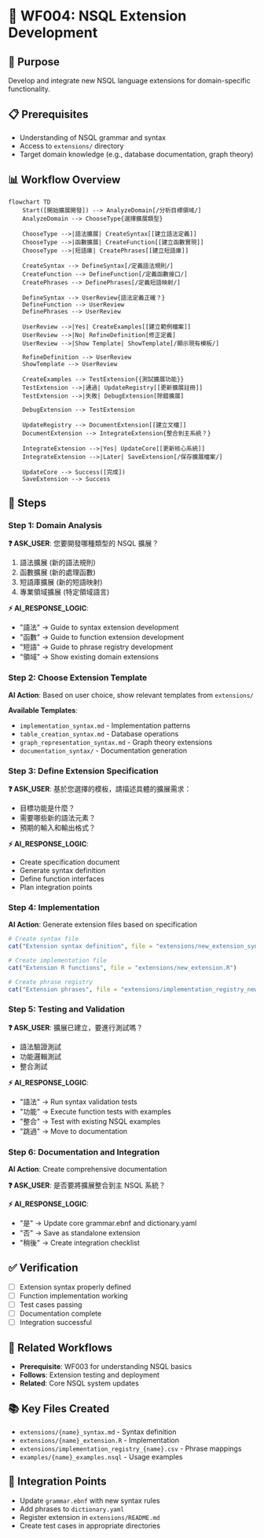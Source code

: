 # 🔄 WF004: NSQL Extension Development

## 🎯 Purpose
Develop and integrate new NSQL language extensions for domain-specific functionality.

## 📋 Prerequisites
- Understanding of NSQL grammar and syntax
- Access to `extensions/` directory
- Target domain knowledge (e.g., database documentation, graph theory)

## 📊 Workflow Overview

```mermaid
flowchart TD
    Start([開始擴展開發]) --> AnalyzeDomain[/分析目標領域/]
    AnalyzeDomain --> ChooseType{選擇擴展類型}
    
    ChooseType -->|語法擴展| CreateSyntax[[建立語法定義]]
    ChooseType -->|函數擴展| CreateFunction[[建立函數實現]]
    ChooseType -->|短語庫| CreatePhrases[[建立短語庫]]
    
    CreateSyntax --> DefineSyntax[/定義語法規則/]
    CreateFunction --> DefineFunction[/定義函數接口/]
    CreatePhrases --> DefinePhrases[/定義短語映射/]
    
    DefineSyntax --> UserReview{語法定義正確？}
    DefineFunction --> UserReview
    DefinePhrases --> UserReview
    
    UserReview -->|Yes| CreateExamples[[建立範例檔案]]
    UserReview -->|No| RefineDefinition[修正定義]
    UserReview -->|Show Template| ShowTemplate[/顯示現有模板/]
    
    RefineDefinition --> UserReview
    ShowTemplate --> UserReview
    
    CreateExamples --> TestExtension{{測試擴展功能}}
    TestExtension -->|通過| UpdateRegistry[[更新擴展註冊]]
    TestExtension -->|失敗| DebugExtension[除錯擴展]
    
    DebugExtension --> TestExtension
    
    UpdateRegistry --> DocumentExtension[[建立文檔]]
    DocumentExtension --> IntegrateExtension{整合到主系統？}
    
    IntegrateExtension -->|Yes| UpdateCore[[更新核心系統]]
    IntegrateExtension -->|Later| SaveExtension[/保存擴展檔案/]
    
    UpdateCore --> Success([完成])
    SaveExtension --> Success
```

## 🚀 Steps

### Step 1: Domain Analysis
**❓ ASK_USER**: 
您要開發哪種類型的 NSQL 擴展？
1. 語法擴展 (新的語法規則)
2. 函數擴展 (新的處理函數)
3. 短語庫擴展 (新的短語映射)
4. 專業領域擴展 (特定領域語言)

**⚡ AI_RESPONSE_LOGIC**:
- "語法" → Guide to syntax extension development
- "函數" → Guide to function extension development
- "短語" → Guide to phrase registry development
- "領域" → Show existing domain extensions

### Step 2: Choose Extension Template
**AI Action**: Based on user choice, show relevant templates from `extensions/`

**Available Templates**:
- `implementation_syntax.md` - Implementation patterns
- `table_creation_syntax.md` - Database operations
- `graph_representation_syntax.md` - Graph theory extensions
- `documentation_syntax/` - Documentation generation

### Step 3: Define Extension Specification
**❓ ASK_USER**: 
基於您選擇的模板，請描述具體的擴展需求：
- 目標功能是什麼？
- 需要哪些新的語法元素？
- 預期的輸入和輸出格式？

**⚡ AI_RESPONSE_LOGIC**:
- Create specification document
- Generate syntax definition
- Define function interfaces
- Plan integration points

### Step 4: Implementation
**AI Action**: Generate extension files based on specification

```r
# Create syntax file
cat("Extension syntax definition", file = "extensions/new_extension_syntax.md")

# Create implementation file  
cat("Extension R functions", file = "extensions/new_extension.R")

# Create phrase registry
cat("Extension phrases", file = "extensions/implementation_registry_new.csv")
```

### Step 5: Testing and Validation
**❓ ASK_USER**: 
擴展已建立，要進行測試嗎？
- 語法驗證測試
- 功能邏輯測試  
- 整合測試

**⚡ AI_RESPONSE_LOGIC**:
- "語法" → Run syntax validation tests
- "功能" → Execute function tests with examples
- "整合" → Test with existing NSQL examples
- "跳過" → Move to documentation

### Step 6: Documentation and Integration
**AI Action**: Create comprehensive documentation

**❓ ASK_USER**: 
是否要將擴展整合到主 NSQL 系統？

**⚡ AI_RESPONSE_LOGIC**:
- "是" → Update core grammar.ebnf and dictionary.yaml
- "否" → Save as standalone extension
- "稍後" → Create integration checklist

## ✅ Verification
- [ ] Extension syntax properly defined
- [ ] Function implementation working
- [ ] Test cases passing
- [ ] Documentation complete
- [ ] Integration successful

## 🔗 Related Workflows
- **Prerequisite**: WF003 for understanding NSQL basics
- **Follows**: Extension testing and deployment
- **Related**: Core NSQL system updates

## 📚 Key Files Created
- `extensions/{name}_syntax.md` - Syntax definition
- `extensions/{name}_extension.R` - Implementation
- `extensions/implementation_registry_{name}.csv` - Phrase mappings
- `examples/{name}_examples.nsql` - Usage examples

## 🔧 Integration Points
- Update `grammar.ebnf` with new syntax rules
- Add phrases to `dictionary.yaml`
- Register extension in `extensions/README.md`
- Create test cases in appropriate directories